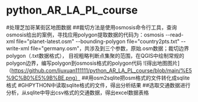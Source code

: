 # python_AR_LA_PL_course
#处理芝加哥某街区地图数据
##裁切方法是使用osmosis命令行工具，查询osmosis给出的案例，寻找应用polygon提取数据的代码为：osmosis --read-xml file="planet-latest.osm" --bounding-polygon file="country2pts.txt" --write-xml file="germany.osm"，共涉及到三个参数，原始.osm数据；裁切边界polygon（.txt数据格式），
目视粗略判断点集聚的范围，在QGIS中绘制常规的polygon边界，编写polygon到osmosis格式的polygon代码
![得出地图图片]（https://github.com/liuxuan111111/python_AR_LA_PL_course/blob/main/%E5%9C%B0%E5%9B%BE.png）
##用osm2sqlite把osm格式的文件转化成sqlite格式
#GHPYTHON中读取sqlite格式的文件，得出分析结果
##选取交通数据进行分析，从sqlite中导出csv格式的交通数据，得出excel数据表格

